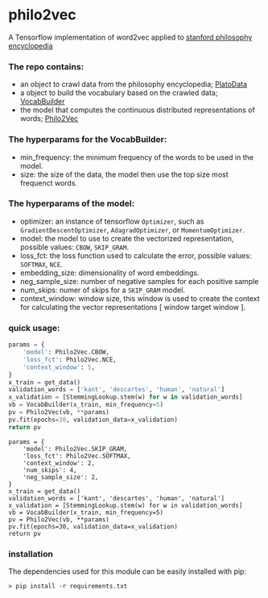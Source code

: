 # philo2vec
A Tensorflow implementation of word2vec applied to [stanford philosophy encyclopedia](http://plato.stanford.edu/)


### The repo contains:

  * an object to crawl data from the philosophy encyclopedia; [PlatoData](https://github.com/mouradmourafiq/philo2vec/blob/master/data.py)
  * a object to build the vocabulary based on the crawled data; [VocabBuilder](https://github.com/mouradmourafiq/philo2vec/blob/master/preprocessors.py)
  * the model that computes the continuous distributed representations of words; [Philo2Vec](https://github.com/mouradmourafiq/philo2vec/blob/master/models.py)
  

### The hyperparams for the VocabBuilder:

  * min_frequency: the minimum frequency of the words to be used in the model.
  * size: the size of the data, the model then use the top size most frequenct words.

### The hyperparams of the model:
   
  * optimizer: an instance of tensorflow `Optimizer`, such as `GradientDescentOptimizer`, `AdagradOptimizer`, or `MomentumOptimizer`.
  * model: the model to use to create the vectorized representation, possible values: `CBOW`, `SKIP_GRAM`.
  * loss_fct: the loss function used to calculate the error, possible values: `SOFTMAX`, `NCE`.
  * embedding_size: dimensionality of word embeddings.
  * neg_sample_size: number of negative samples for each positive sample
  * num_skips: numer of skips for a `SKIP_GRAM` model.
  * context_window:  window size, this window is used to create the context for calculating the vector representations [ window target window ].


### quick usage:

```python
params = {
    'model': Philo2Vec.CBOW,
    'loss_fct': Philo2Vec.NCE,
    'context_window': 5,
}
x_train = get_data()
validation_words = ['kant', 'descartes', 'human', 'natural']
x_validation = [StemmingLookup.stem(w) for w in validation_words]
vb = VocabBuilder(x_train, min_frequency=5)
pv = Philo2Vec(vb, **params)
pv.fit(epochs=30, validation_data=x_validation)
return pv
```

```
params = {
    'model': Philo2Vec.SKIP_GRAM,
    'loss_fct': Philo2Vec.SOFTMAX,
    'context_window': 2,
    'num_skips': 4,
    'neg_sample_size': 2,
}
x_train = get_data()
validation_words = ['kant', 'descartes', 'human', 'natural']
x_validation = [StemmingLookup.stem(w) for w in validation_words]
vb = VocabBuilder(x_train, min_frequency=5)
pv = Philo2Vec(vb, **params)
pv.fit(epochs=30, validation_data=x_validation)
return pv
```


### installation

The dependencies used for this module can be easily installed with pip:

```
> pip install -r requirements.txt
```

